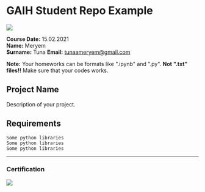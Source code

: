 # GAIH Student Repo Example
![](img/logo.png)

**Course Date:** 15.02.2021  
**Name:** Meryem  
**Surname:** Tuna 
**Email:** tunaameryem@gmail.com  

**Note:** Your homeworks can be formats like ".ipynb" and ".py". **Not ".txt" files!!** Make sure that your codes works.  

## Project Name
Description of your project.

## Requirements
```
Some python libraries
Some python libraries
Some python libraries
```
---

### Certification
![](img/certificate_ex.png)

